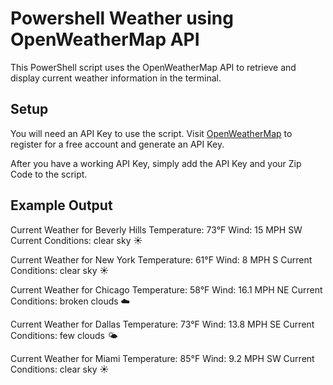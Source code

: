 # Powershell Weather using OpenWeatherMap API

This PowerShell script uses the OpenWeatherMap API to retrieve and display current weather information in the terminal.

## Setup

You will need an API Key to use the script. Visit [OpenWeatherMap](https://openweathermap.org/api) to register for a free account and generate an API Key.

After you have a working API Key, simply add the API Key and your Zip Code to the script.

## Example Output

Current Weather for Beverly Hills
Temperature: 73°F
Wind: 15 MPH SW
Current Conditions: clear sky ☀️

Current Weather for New York
Temperature: 61°F
Wind: 8 MPH S
Current Conditions: clear sky ☀️

Current Weather for Chicago
Temperature: 58°F
Wind: 16.1 MPH NE
Current Conditions: broken clouds ☁️

Current Weather for Dallas
Temperature: 73°F
Wind: 13.8 MPH SE
Current Conditions: few clouds 🌤️

Current Weather for Miami
Temperature: 85°F
Wind: 9.2 MPH SW
Current Conditions: clear sky ☀️
